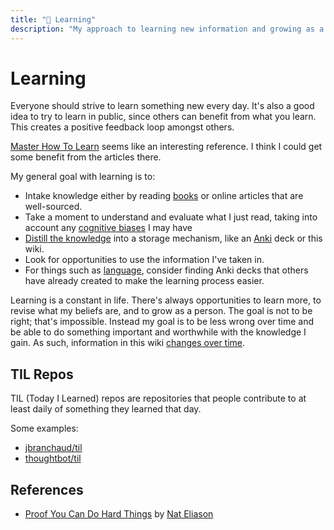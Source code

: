 ```yaml
---
title: "🏫 Learning"
description: "My approach to learning new information and growing as a person"
---
```


# Learning

Everyone should strive to learn something new every day. It's also a good idea
to try to learn in public, since others can benefit from what you learn. This
creates a positive feedback loop amongst others.

[Master How To Learn](https://www.masterhowtolearn.com/) seems like an
interesting reference. I think I could get some benefit from the articles there.

My general goal with learning is to:

- Intake knowledge either by reading [books](books/index.md) or online articles
  that are well-sourced.
- Take a moment to understand and evaluate what I just read, taking into account
  any [cognitive biases](psychology/cognitive-bias.md) I may have
- [Distill the knowledge](writing/taking-notes.md) into a storage mechanism,
  like an [Anki](learning/anki.md) deck or this wiki.
- Look for opportunities to use the information I've taken in.
- For things such as [language](/language/index.md), consider finding Anki decks
  that others have already created to make the learning process easier.

Learning is a constant in life. There's always opportunities to learn more, to
revise what my beliefs are, and to grow as a person. The goal is not to be
right; that's impossible. Instead my goal is to be less wrong over time and be
able to do something important and worthwhile with the knowledge I gain. As
such, information in this wiki [changes over time](writing/evergreen-notes.md).

## TIL Repos

TIL (Today I Learned) repos are repositories that people contribute to at least
daily of something they learned that day.

Some examples:

- [jbranchaud/til](https://github.com/jbranchaud/til)
- [thoughtbot/til](https://github.com/thoughtbot/til)

## References

- [Proof You Can Do Hard Things](https://blog.nateliason.com/p/proof-you-can-do-hard-things)
  by [Nat Eliason](https://www.nateliason.com/)

